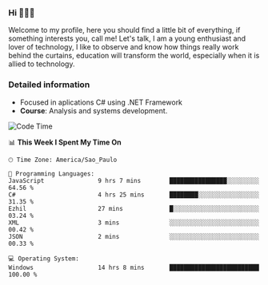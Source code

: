 


### Hi 🙋🏽‍♂️

Welcome to my profile, here you should find a little bit of everything, if something interests you, call me! Let's talk,
I am a young enthusiast and lover of technology, I like to observe and know how things really work behind the curtains, 
education will transform the world, especially when it is allied to technology.

### Detailed information
* Focused in aplications C# using .NET Framework
* **Course**: Analysis and systems development.

<!--START_SECTION:waka-->
![Code Time](http://img.shields.io/badge/Code%20Time-379%20hrs%2020%20mins-blue)

📊 **This Week I Spent My Time On** 

```text
🕑︎ Time Zone: America/Sao_Paulo

💬 Programming Languages: 
JavaScript               9 hrs 7 mins        ████████████████░░░░░░░░░   64.56 % 
C#                       4 hrs 25 mins       ████████░░░░░░░░░░░░░░░░░   31.35 % 
Ezhil                    27 mins             █░░░░░░░░░░░░░░░░░░░░░░░░   03.24 % 
XML                      3 mins              ░░░░░░░░░░░░░░░░░░░░░░░░░   00.42 % 
JSON                     2 mins              ░░░░░░░░░░░░░░░░░░░░░░░░░   00.33 % 

💻 Operating System: 
Windows                  14 hrs 8 mins       █████████████████████████   100.00 % 
```


<!--END_SECTION:waka-->


